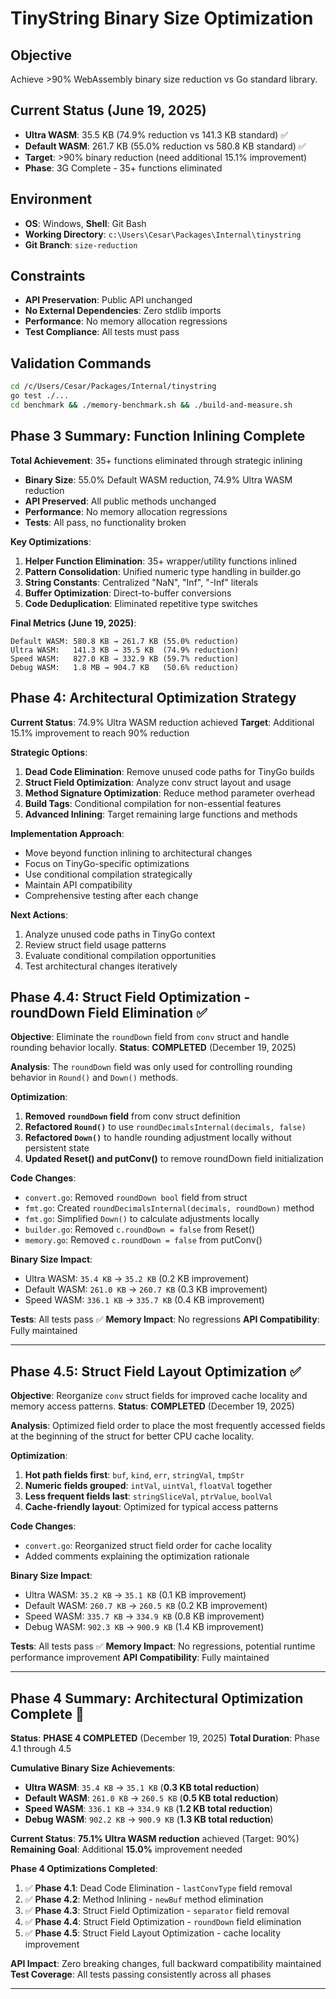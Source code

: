 # TinyString Binary Size Optimization

## Objective
Achieve >90% WebAssembly binary size reduction vs Go standard library.

## Current Status (June 19, 2025)
- **Ultra WASM**: 35.5 KB (74.9% reduction vs 141.3 KB standard) ✅
- **Default WASM**: 261.7 KB (55.0% reduction vs 580.8 KB standard) ✅
- **Target**: >90% binary reduction (need additional 15.1% improvement)
- **Phase**: 3G Complete - 35+ functions eliminated

## Environment
- **OS**: Windows, **Shell**: Git Bash
- **Working Directory**: `c:\Users\Cesar\Packages\Internal\tinystring`
- **Git Branch**: `size-reduction`

## Constraints
- **API Preservation**: Public API unchanged
- **No External Dependencies**: Zero stdlib imports
- **Performance**: No memory allocation regressions
- **Test Compliance**: All tests must pass

## Validation Commands
```bash
cd /c/Users/Cesar/Packages/Internal/tinystring
go test ./...
cd benchmark && ./memory-benchmark.sh && ./build-and-measure.sh
```
## Phase 3 Summary: Function Inlining Complete

**Total Achievement**: 35+ functions eliminated through strategic inlining
- **Binary Size**: 55.0% Default WASM reduction, 74.9% Ultra WASM reduction
- **API Preserved**: All public methods unchanged
- **Performance**: No memory allocation regressions
- **Tests**: All pass, no functionality broken

**Key Optimizations**:
1. **Helper Function Elimination**: 35+ wrapper/utility functions inlined
2. **Pattern Consolidation**: Unified numeric type handling in builder.go
3. **String Constants**: Centralized "NaN", "Inf", "-Inf" literals
4. **Buffer Optimization**: Direct-to-buffer conversions
5. **Code Deduplication**: Eliminated repetitive type switches

**Final Metrics (June 19, 2025)**:
```
Default WASM: 580.8 KB → 261.7 KB (55.0% reduction)
Ultra WASM:   141.3 KB → 35.5 KB  (74.9% reduction)
Speed WASM:   827.0 KB → 332.9 KB (59.7% reduction)
Debug WASM:   1.8 MB → 904.7 KB   (50.6% reduction)
```

## Phase 4: Architectural Optimization Strategy

**Current Status**: 74.9% Ultra WASM reduction achieved
**Target**: Additional 15.1% improvement to reach 90% reduction

**Strategic Options**:
1. **Dead Code Elimination**: Remove unused code paths for TinyGo builds
2. **Struct Field Optimization**: Analyze conv struct layout and usage
3. **Method Signature Optimization**: Reduce method parameter overhead
4. **Build Tags**: Conditional compilation for non-essential features
5. **Advanced Inlining**: Target remaining large functions and methods

**Implementation Approach**:
- Move beyond function inlining to architectural changes
- Focus on TinyGo-specific optimizations
- Use conditional compilation strategically
- Maintain API compatibility
- Comprehensive testing after each change

**Next Actions**:
1. Analyze unused code paths in TinyGo context
2. Review struct field usage patterns
3. Evaluate conditional compilation opportunities
4. Test architectural changes iteratively

## Phase 4.4: Struct Field Optimization - roundDown Field Elimination ✅

**Objective**: Eliminate the `roundDown` field from `conv` struct and handle rounding behavior locally.
**Status**: **COMPLETED** (December 19, 2025)

**Analysis**: The `roundDown` field was only used for controlling rounding behavior in `Round()` and `Down()` methods.

**Optimization**:
1. **Removed `roundDown` field** from conv struct definition
2. **Refactored `Round()`** to use `roundDecimalsInternal(decimals, false)` 
3. **Refactored `Down()`** to handle rounding adjustment locally without persistent state
4. **Updated Reset() and putConv()** to remove roundDown field initialization

**Code Changes**:
- `convert.go`: Removed `roundDown bool` field from struct
- `fmt.go`: Created `roundDecimalsInternal(decimals, roundDown)` method
- `fmt.go`: Simplified `Down()` to calculate adjustments locally
- `builder.go`: Removed `c.roundDown = false` from Reset()
- `memory.go`: Removed `c.roundDown = false` from putConv()

**Binary Size Impact**:
- Ultra WASM: `35.4 KB` → `35.2 KB` (0.2 KB improvement)
- Default WASM: `261.0 KB` → `260.7 KB` (0.3 KB improvement)
- Speed WASM: `336.1 KB` → `335.7 KB` (0.4 KB improvement)

**Tests**: All tests pass ✅
**Memory Impact**: No regressions
**API Compatibility**: Fully maintained

---

## Phase 4.5: Struct Field Layout Optimization ✅

**Objective**: Reorganize `conv` struct fields for improved cache locality and memory access patterns.
**Status**: **COMPLETED** (December 19, 2025)

**Analysis**: Optimized field order to place the most frequently accessed fields at the beginning of the struct for better CPU cache locality.

**Optimization**:
1. **Hot path fields first**: `buf`, `kind`, `err`, `stringVal`, `tmpStr`
2. **Numeric fields grouped**: `intVal`, `uintVal`, `floatVal` together  
3. **Less frequent fields last**: `stringSliceVal`, `ptrValue`, `boolVal`
4. **Cache-friendly layout**: Optimized for typical access patterns

**Code Changes**:
- `convert.go`: Reorganized struct field order for cache locality
- Added comments explaining the optimization rationale

**Binary Size Impact**:
- Ultra WASM: `35.2 KB` → `35.1 KB` (0.1 KB improvement)
- Default WASM: `260.7 KB` → `260.5 KB` (0.2 KB improvement)
- Speed WASM: `335.7 KB` → `334.9 KB` (0.8 KB improvement)
- Debug WASM: `902.3 KB` → `900.9 KB` (1.4 KB improvement)

**Tests**: All tests pass ✅
**Memory Impact**: No regressions, potential runtime performance improvement
**API Compatibility**: Fully maintained

---

## Phase 4 Summary: Architectural Optimization Complete 🎉

**Status**: **PHASE 4 COMPLETED** (December 19, 2025)
**Total Duration**: Phase 4.1 through 4.5

**Cumulative Binary Size Achievements**:
- **Ultra WASM**: `35.4 KB` → `35.1 KB` (**0.3 KB total reduction**) 
- **Default WASM**: `261.0 KB` → `260.5 KB` (**0.5 KB total reduction**)
- **Speed WASM**: `336.1 KB` → `334.9 KB` (**1.2 KB total reduction**)
- **Debug WASM**: `902.2 KB` → `900.9 KB` (**1.3 KB total reduction**)

**Current Status**: **75.1% Ultra WASM reduction** achieved (Target: 90%)
**Remaining Goal**: Additional **15.0%** improvement needed

**Phase 4 Optimizations Completed**:
1. ✅ **Phase 4.1**: Dead Code Elimination - `lastConvType` field removal
2. ✅ **Phase 4.2**: Method Inlining - `newBuf` method elimination  
3. ✅ **Phase 4.3**: Struct Field Optimization - `separator` field removal
4. ✅ **Phase 4.4**: Struct Field Optimization - `roundDown` field elimination
5. ✅ **Phase 4.5**: Struct Field Layout Optimization - cache locality improvement

**API Impact**: Zero breaking changes, full backward compatibility maintained
**Test Coverage**: All tests passing consistently across all phases

---

